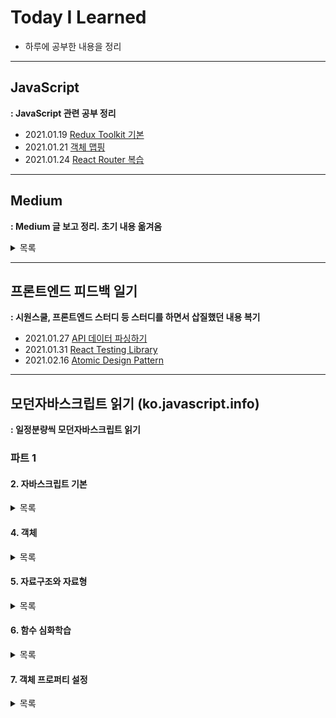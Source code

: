 # Today I Learned

- 하루에 공부한 내용을 정리

---

## JavaScript

**: JavaScript 관련 공부 정리**

- 2021.01.19 [Redux Toolkit 기본](./JavaScript/007_ReduxToolkit.md)
- 2021.01.21 [객체 맵핑](./JavaScript/008_Mapping.md)
- 2021.01.24 [React Router 복습](./JavaScript/009_ReactRouterDom.md)

---

## Medium

**: Medium 글 보고 정리. 초기 내용 옮겨옴**

<details>
<summary>목록</summary>
<div markdown="1">

- 2020.12.28 [함수형 프로그래밍에 대한 적당한 고찰](./Medium/001_FunctionalProgramming.md)
- 2020.12.29 [some, every의 차이](./Medium/002_SomeAndEvery.md)
- 2020.12.30 [모든 js 개발자가 알아야 하는 9가지 ES6 요소들](./Medium/003_9FeaturesJS.md)
- 2021.01.02 [BEM](./Medium/004_BEM.md)
- 2021.01.03 [try/catch 문](./Medium/005_TryCatch.md)
- 2021.01.09 [가장 자주쓰는 22가지 코드 스니펫](./Medium/006_22CodeSnippets.md)
</div>
</details>

---

## 프론트엔드 피드백 일기

**: 시원스쿨, 프론트엔드 스터디 등 스터디를 하면서 삽질했던 내용 복기**

- 2021.01.27 [API 데이터 파싱하기](./frontstudy/010_dataparsing.md)
- 2021.01.31 [React Testing Library](./FrontStudy/011_ReactTesting.md)
- 2021.02.16 [Atomic Design Pattern](./FrontStudy/019_AtomicPattern.md)

---

## 모던자바스크립트 읽기 (ko.javascript.info)

**: 일정분량씩 모던자바스크립트 읽기**

### 파트 1

#### 2. 자바스크립트 기본

<details>
<summary>목록</summary>
<div markdown="1">

- 2021.01.31 [기본연산자와 수학](./JavascriptInfo/02_Fundamentals/011_0208operators.md)
- 2021.01.31 [비교연산자](./JavascriptInfo/02_Fundamentals/011_0209comparison.md)
- 2021.02.01 [논리연산자](./JavascriptInfo/02_Fundamentals/012_0211logicalOperators.md)
- 2021.02.01 [null 병합 연산자 ??](./JavascriptInfo/02_Fundamentals/012_0212Nullish.md)
- 2021.02.02 [while과 for 반복문](./JavascriptInfo/02_Fundamentals/013_0213WhileFor.md)
- 2021.02.06 [Switch문](./JavascriptInfo/02_Fundamentals/014_0214Switch.md)
- 2021.02.06 [함수](./JavascriptInfo/02_Fundamentals/014_0215FunctionBasic.md)
- 2021.02.06 [함수표현식](./JavascriptInfo/02_Fundamentals/014_0216FunctionExpression.md)
- 2021.02.06 [화살표함수](./JavascriptInfo/02_Fundamentals/014_0217ArrowFunction.md)
</div>
</details>

#### 4. 객체

<details>
<summary>목록</summary>
<div markdown="1">

- 2021.02.07 [객체](./JavascriptInfo/04_ObjectBasics/015_0401Object.md)
- 2021.02.07 [참조에 의한 객체 복사](./JavascriptInfo/04_ObjectBasics/015_0402ObjectCopy.md)
- 2021.02.11 [메서드와 this](./JavascriptInfo/04_ObjectBasics/016_0404ObjectMethods.md)
- 2021.02.11 [new 연산자와 생성자 함수](./JavascriptInfo/04_ObjectBasics/016_0405ConstructorNew.md)
- 2021.02.11 [옵셔널 체이닝 ?.](./JavascriptInfo/04_ObjectBasics/016_0406OptinalChaining.md)
- 2021.02.11 [심볼형](./JavascriptInfo/04_ObjectBasics/016_0407Symbol.md)
- 2021.02.11 [객체를 원시형으로 변환하기](./JavascriptInfo/04_ObjectBasics/016_ObjectToprimitive.md)
</div>
</details>

#### 5. 자료구조와 자료형

<details>
<summary>목록</summary>
<div markdown="1">

- 2021.02.12 [원시값의 메서드](./JavascriptInfo/05_DataTypes/017_0501Primitive.md)
- 2021.02.12 [숫자형](./JavascriptInfo/05_DataTypes/017_0502Number.md)
- 2021.02.12 [문자열](./JavascriptInfo/05_DataTypes/017_0503String.md)
- 2021.02.12 [배열](./JavascriptInfo/05_DataTypes/017_0504Array.md)
- 2021.02.12 [배열과 메서드](./JavascriptInfo/05_DataTypes/017_0505ArrayMethods.md)
- 2021.02.12 [iterable 객체](./JavascriptInfo/05_DataTypes/017_0506Iterable.md)
- 2021.02.12 [맵과 셋](./JavascriptInfo/05_DataTypes/017_0507MapSet.md)
- 2021.02.12 [위크맵과 위크셋](./JavascriptInfo/05_DataTypes/017_0508Weak.md)
- 2021.02.12 [Object.keys, values, entries](./JavascriptInfo/05_DataTypes/017_0509.KeysValues.md)
- 2021.02.12 [구조분해할당](./JavascriptInfo/05_DataTypes/017_0510Destructuring.md)
- 2021.02.14 [Date 객체와 날짜](./JavascriptInfo/05_DataTypes/018_0511Date.md)
- 2021.02.14 [JSON과 메서드](./JavascriptInfo/05_DataTypes/018_0512JsonMethod.md)
</div>
</details>

#### 6. 함수 심화학습

<details>
<summary>목록</summary>
<div markdown="1">

- 2021.02.14 [재귀와 스택](./JavascriptInfo/06_AdvancedFunction/018_0601_recursion.md)
- 2021.02.14 [나머지 매개변수와 전개문법](./JavascriptInfo/06_AdvancedFunction/018_0602RestParameters.md)
- 2021.02.14 [변수의 유효범위와 클로저](./JavascriptInfo/06_AdvancedFunction/018_0603Closure.md)
- 2021.02.16 [전역 객체](./JavascriptInfo/06_AdvancedFunction/019_0605_GlobalObject.md)
- 2021.02.16 [객체로서의 함수와 기명표현식](./JavascriptInfo/06_AdvancedFunction/019_0606_FunctionObject.md)
- 2021.02.19 [new Function 문법](./JavascriptInfo/06_AdvancedFunction/020_0607_NewFunction.md)
- 2021.02.19 [setTimeout, setInterval](./JavascriptInfo/06_AdvancedFunction/020_0608_setTimeout.md)
- 2021.02.19 [call/apply](./JavascriptInfo/06_AdvancedFunction/020_0609_CallApply.md)
- 20121.02.19 [함수 바인딩](./JavascriptInfo/06_AdvancedFunction/020_0610_Bind.md)
- 2021.02.19 [화살표 함수 다시 살펴보기](./JavascriptInfo/06_AdvancedFunction/020_0611_ArrowFunction.md)
</div>
</details>

#### 7. 객체 프로퍼티 설정

<details>
<summary>목록</summary>
<div markdown="1">

- 2021.02.20 [프로퍼티 플래그와 설명자](./JavascriptInfo/07_ObjectProperties/021_0701_Property.md)
- 2021.02.20 [프로퍼티 getter와 setter](./JavascriptInfo/07_ObjectProperties/021_0702_GetterSetter.md)
</div>
</details>

